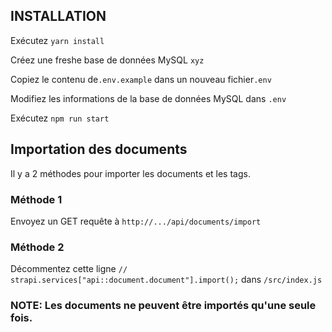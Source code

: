 ## INSTALLATION

Exécutez `yarn install`

Créez une freshe base de données MySQL `xyz`

Copiez le contenu de`.env.example` dans un nouveau fichier`.env`

Modifiez les informations de la base de données MySQL dans `.env`

Exécutez `npm run start`

## Importation des documents

Il y a 2 méthodes pour importer les documents et les tags.

### Méthode 1
Envoyez un GET requête à `http://.../api/documents/import`

### Méthode 2
Décommentez cette ligne `// strapi.services["api::document.document"].import();` dans `/src/index.js` 

### NOTE: Les documents ne peuvent être importés qu'une seule fois.
